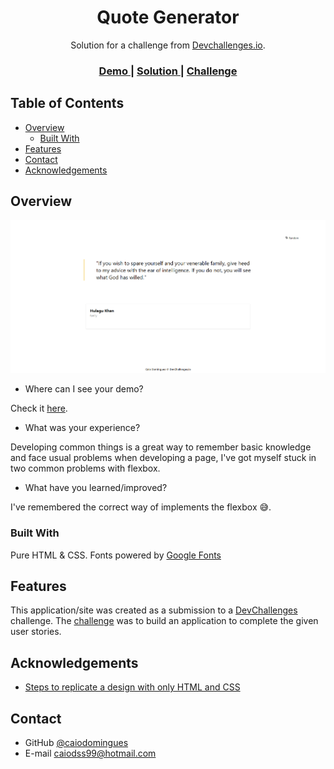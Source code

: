 <!-- Please update value in the {}  -->

<h1 align="center">Quote Generator</h1>

<div align="center">
   Solution for a challenge from  <a href="http://devchallenges.io" target="_blank">Devchallenges.io</a>.
</div>

<div align="center">
  <h3>
    <a href="https://devchallenge-404.vercel.app/">
      Demo
    </a>
    <span> | </span>
    <a href="https://github.com/caiodomingues/devchallenges/tree/master/quote-generator">
      Solution
    </a>
    <span> | </span>
    <a href="https://devchallenges.io/challenges/8Y3J4ucAMQpSnYTwwWW8">
      Challenge
    </a>
  </h3>
</div>

<!-- TABLE OF CONTENTS -->

## Table of Contents

- [Overview](#overview)
  - [Built With](#built-with)
- [Features](#features)
- [Contact](#contact)
- [Acknowledgements](#acknowledgements)

<!-- OVERVIEW -->

## Overview

![screenshot](../screenshots/quote-challenge.png)

- Where can I see your demo?

Check it [here](https://devchallenge-404.vercel.app/).

- What was your experience?

Developing common things is a great way to remember basic knowledge and face usual problems when developing a page, I've got myself stuck in two common problems with flexbox.

- What have you learned/improved?

I've remembered the correct way of implements the flexbox 😅.

### Built With

Pure HTML & CSS.
Fonts powered by [Google Fonts](http://fonts.google.com/)

## Features

This application/site was created as a submission to a [DevChallenges](https://devchallenges.io/challenges) challenge. The [challenge](https://devchallenges.io/challenges/wBunSb7FPrIepJZAg0sY) was to build an application to complete the given user stories.

## Acknowledgements

- [Steps to replicate a design with only HTML and CSS](https://devchallenges-blogs.web.app/how-to-replicate-design/)

## Contact

- GitHub [@caiodomingues](https://github.com/caiodomingues)
- E-mail [caiodss99@hotmail.com](mailto:caiodss99@hotmail.com)
